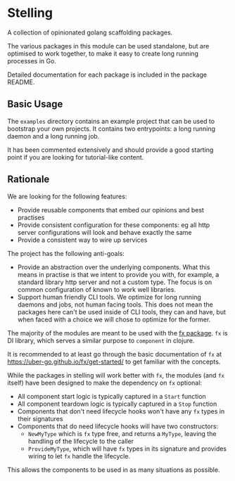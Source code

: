 # Stelling

A collection of opinionated golang scaffolding packages.

The various packages in this module can be used standalone, but are optimised to work together, to make it easy to create long running processes in Go.

Detailed documentation for each package is included in the package README.

## Basic Usage
The `examples` directory contains an example project that can be used to bootstrap your own projects.
It contains two entrypoints: a long running daemon and a long running job.

It has been commented extensively and should provide a good starting point if you are looking for tutorial-like content.

## Rationale
We are looking for the following features:
* Provide reusable components that embed our opinions and best practises
* Provide consistent configuration for these components: eg all http server configurations will look and behave exactly the same
* Provide a consistent way to wire up services

The project has the following anti-goals:
* Provide an abstraction over the underlying components.
  What this means in practise is that we intent to provide you with, for example, a standard library http server and not a custom type.
  The focus is on common configuration of known to work well libraries.
* Support human friendly CLI tools.
  We optimize for long running daemons and jobs, not human facing tools.
  This does not mean the packages here can't be used inside of CLI tools, they can and have, but when faced with a choice we will chose
  to optimize for the former.

The majority of the modules are meant to be used with the [fx package](https://pkg.go.dev/go.uber.org/fx).
`fx` is DI library, which serves a similar purpose to `component` in clojure.

It is recommended to at least go through the basic documentation of `fx` at https://uber-go.github.io/fx/get-started/ to get familiar with the concepts.

While the packages in stelling will work better with `fx`, the modules (and `fx` itself) have been designed to make the dependency on `fx` optional:
* All component start logic is typically captured in a `Start` function
* All component teardown logic is typically captured in a `Stop` function
* Components that don't need lifecycle hooks won't have any `fx` types in their signatures
* Components that do need lifecycle hooks will have two constructors:
  - `NewMyType` which is `fx` type free, and returns a `MyType`, leaving the handling of the lifecycle to the caller
  - `ProvideMyType`, which will have `fx` types in its signature and provides wiring to let `fx` handle the lifecycle.

This allows the components to be used in as many situations as possible.